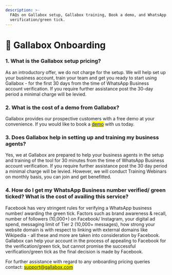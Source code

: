 ```yaml
---
description: >-
  FAQs on Gallabox setup, Gallabox training, Book a demo, and WhatsApp
  verification/green tick.
---
```


# 🤝 Gallabox Onboarding

### 1. What is the Gallabox setup pricing?&#x20;

As an introductory offer, we do not charge for the setup. We will help set up your business account, train your team and get you ready to start using Gallabox - for the first 30 days from the time of WhatsApp Business account verification. If you require further assistance post the 30-day period a minimal charge will be levied.&#x20;

### 2. What is the cost of a demo from Gallabox?&#x20;

Gallabox provides our prospective customers with a free demo at your convenience. If you would like to book a [<mark style="color:blue;">demo</mark>](https://api.whatsapp.com/send/?phone=917825877730\&text=I+am+interested+to+book+a+demo+to+understand+how+Gallabox+works.\&app\_absent=0) with us today.&#x20;

### 3. Does Gallabox help in setting up and training my business agents?&#x20;

Yes, we at Gallabox are prepared to help your business agents in the setup and training of the tool for 30 minutes from the time of WhatsApp Business account verification. If you require further assistance post the 30 day period a minimal charge will be levied. However, we will conduct Training Webinars on monthly basis, you can join and get benefitted.

### 4. How do I get my WhatsApp Business number verified/ green ticked? What is the cost of availing this service?&#x20;

Facebook has very stringent rules for verifying a WhatsApp business number/ awarding the green tick. Factors such as brand awareness & recall, number of followers (10,000+) on Facebook/ Instagram, your digital ad spend, messaging limit of Tier 2 (10,000+ messages), how strong your website domain is with respect to linking with external domains like Wikipedia - all these and more are taken into consideration by Facebook. Gallabox can help your account in the process of appealing to Facebook for the verification/green tick, but cannot promise the successful verification/green tick as the final decision is made by Facebook.

For further assistance with regard to any onboarding pricing queries contact: <mark style="color:blue;">support@gallabox.com</mark>
